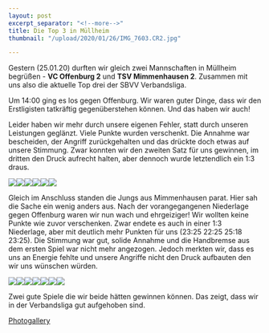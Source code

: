 ```yaml
---
layout: post
excerpt_separator: "<!--more-->"
title: Die Top 3 in Müllheim
thumbnail: "/upload/2020/01/26/IMG_7603.CR2.jpg"

---
```

Gestern (25.01.20) durften wir gleich zwei Mannschaften in Müllheim begrüßen - **VC Offenburg 2** und **TSV Mimmenhausen 2**. Zusammen mit uns also die aktuelle Top drei der SBVV Verbandsliga.

Um 14:00 ging es los gegen Offenburg. Wir waren guter Dinge, dass wir den Erstligisten tatkräftig gegenüberstehen können. Und das haben wir auch!

Leider haben wir mehr durch unsere eigenen Fehler, statt durch unseren Leistungen geglänzt. Viele Punkte wurden verschenkt. Die Annahme war bescheiden, der Angriff zurückgehalten und das drückte doch etwas auf unsere Stimmung. Zwar konnten wir den zweiten Satz für uns gewinnen, im dritten den Druck aufrecht halten, aber dennoch wurde letztendlich ein 1:3 draus.

![](/upload/2020/01/26/IMG_7489.CR2.jpg)![](/upload/2020/01/26/IMG_7503.CR2.jpg)![](/upload/2020/01/26/IMG_7512.CR2.jpg)![](/upload/2020/01/26/IMG_7524.CR2.jpg)![](/upload/2020/01/26/IMG_7539.CR2.jpg)![](/upload/2020/01/26/IMG_7626.CR2.jpg)

Gleich im Anschluss standen die Jungs aus Mimmenhausen parat. Hier sah die Sache ein wenig anders aus. Nach der vorangegangenen Niederlage gegen Offenburg waren wir nun wach und ehrgeiziger! Wir wollten keine Punkte wie zuvor verschenken. Zwar endete es auch in einer 1:3 Niederlage, aber mit deutlich mehr Punkten für uns (23:25 22:25 25:18 23:25). Die Stimmung war gut, solide Annahme und die Handbremse aus dem ersten Spiel war nicht mehr angezogen. Jedoch merkten wir, dass es uns an Energie fehlte und unsere Angriffe nicht den Druck aufbauten den wir uns wünschen würden.

![](/upload/2020/01/26/IMG_7731.CR2.jpg)![](/upload/2020/01/26/IMG_7799.CR2.jpg)![](/upload/2020/01/26/IMG_7814.CR2.jpg)![](/upload/2020/01/26/IMG_7905.CR2.jpg)![](/upload/2020/01/26/IMG_7922.CR2.jpg)![](/upload/2020/01/26/IMG_7938.CR2.jpg)![](/upload/2020/01/26/IMG_8031.CR2.jpg)

Zwei gute Spiele die wir beide hätten gewinnen können. Das zeigt, dass wir in der Verbandsliga gut aufgehoben sind.

[Photogallery](https://photos.app.goo.gl/LVx9rNW515EHeDak6)